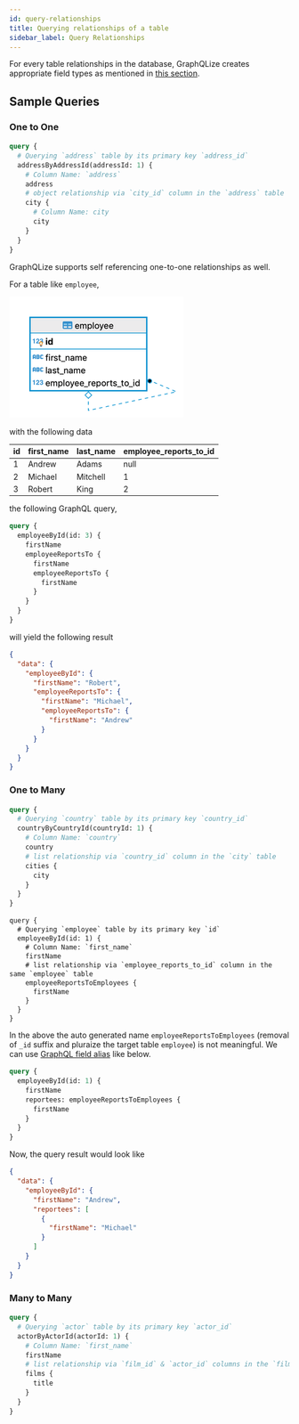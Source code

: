 ```yaml
---
id: query-relationships
title: Querying relationships of a table
sidebar_label: Query Relationships
---
```


For every table relationships in the database, GraphQLize creates appropriate field types as mentioned in [this section](../graphql_schema/relationships).

## Sample Queries

### One to One

```graphql
query {
  # Querying `address` table by its primary key `address_id`
  addressByAddressId(addressId: 1) {
    # Column Name: `address`
    address
    # object relationship via `city_id` column in the `address` table
    city {
      # Column Name: city
      city
    }
  }
}
```

GraphQLize supports self referencing one-to-one relationships as well.

For a table like `employee`,

![](/img/employee_self_ref_er_diagram.png)

with the following data

| id  | first_name | last_name | employee_reports_to_id |
| --- | ---------- | --------- | ---------------------- |
| 1   | Andrew     | Adams     | null                   |
| 2   | Michael    | Mitchell  | 1                      |
| 3   | Robert     | King      | 2                      |

the following GraphQL query,

```graphql
query {
  employeeById(id: 3) {
    firstName
    employeeReportsTo {
      firstName
      employeeReportsTo {
        firstName
      }
    }
  }
}
```

will yield the following result

```json
{
  "data": {
    "employeeById": {
      "firstName": "Robert",
      "employeeReportsTo": {
        "firstName": "Michael",
        "employeeReportsTo": {
          "firstName": "Andrew"
        }
      }
    }
  }
}
```

### One to Many

```graphql
query {
  # Querying `country` table by its primary key `country_id`
  countryByCountryId(countryId: 1) {
    # Column Name: `country`
    country
    # list relationship via `country_id` column in the `city` table
    cities {
      city
    }
  }
}
```

```grahpql
query {
  # Querying `employee` table by its primary key `id`
  employeeById(id: 1) {
    # Column Name: `first_name`
    firstName
    # list relationship via `employee_reports_to_id` column in the same `employee` table
    employeeReportsToEmployees {
      firstName
    }
  }
}
```

In the above the auto generated name `employeeReportsToEmployees` (removal of `_id` suffix and pluraize the target table `employee`) is not meaningful. We can use [GraphQL field alias](https://graphql.org/learn/queries/#aliases) like below.

```graphql
query {
  employeeById(id: 1) {
    firstName
    reportees: employeeReportsToEmployees {
      firstName
    }
  }
}
```

Now, the query result would look like

```json
{
  "data": {
    "employeeById": {
      "firstName": "Andrew",
      "reportees": [
        {
          "firstName": "Michael"
        }
      ]
    }
  }
}
```

### Many to Many

```graphql
query {
  # Querying `actor` table by its primary key `actor_id`
  actorByActorId(actorId: 1) {
    # Column Name: `first_name`
    firstName
    # list relationship via `film_id` & `actor_id` columns in the `film_actor` table
    films {
      title
    }
  }
}
```
